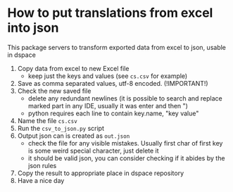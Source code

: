 # How to put translations from excel into json
This package servers to transform exported data from excel to json, usable in dspace

1. Copy data from excel to new Excel file
   - keep just the keys and values (see `cs.csv` for example)
2. Save as comma separated values, utf-8 encoded. (!IMPORTANT!)
3. Check the new saved file
   - delete any redundant newlines (it is possible to search and replace marked part in any IDE, usually it was enter and then ")
   - python requires each line to contain key.name, "key value"
4. Name the file `cs.csv`
5. Run the `csv_to_json.py` script
6. Output json can is created as `out.json`
   - check the file for any visible mistakes. Usually first char of first
key is some weird special character, just delete it
   - it should be valid json, you can consider checking if it 
abides by the json rules
7. Copy the result to appropriate place in dspace repository
8. Have a nice day